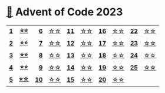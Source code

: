 # [🔗][aoc] Advent of Code 2023

|              |               |               |           |               |           |               |           |               |           |
|-------------:|:-------------:|--------------:|:---------:|--------------:|:---------:|--------------:|:---------:|--------------:|:---------:|
| **[1][d01]** | **[⭐⭐][s01]** |  **[6][d06]** | [☆☆][s06] | **[11][d11]** | [☆☆][s11] | **[16][d16]** | [☆☆][s16] | **[22][d22]** | [☆☆][s22] |
| **[2][d02]** | **[⭐⭐][s02]** |  **[7][d07]** | [☆☆][s07] | **[12][d12]** | [☆☆][s12] | **[17][d17]** | [☆☆][s17] | **[23][d23]** | [☆☆][s23] |
| **[3][d03]** | **[⭐⭐][s03]** |  **[8][d08]** | [☆☆][s08] | **[13][d13]** | [☆☆][s13] | **[18][d18]** | [☆☆][s18] | **[24][d24]** | [☆☆][s24] |
| **[4][d04]** | **[⭐⭐][s04]** |  **[9][d09]** | [☆☆][s09] | **[14][d14]** | [☆☆][s14] | **[19][d19]** | [☆☆][s19] | **[25][d25]** | [☆☆][s25] |
| **[5][d05]** | **[⭐☆][s05]** | **[10][d10]** | [☆☆][s10] | **[15][d15]** | [☆☆][s15] | **[20][d20]** | [☆☆][s20] |               |           |

[aoc]: https://adventofcode.com/2023/

[d01]: https://adventofcode.com/2023/day/1
[d02]: https://adventofcode.com/2023/day/2
[d03]: https://adventofcode.com/2023/day/3
[d04]: https://adventofcode.com/2023/day/4
[d05]: https://adventofcode.com/2023/day/5
[d06]: https://adventofcode.com/2023/day/6
[d07]: https://adventofcode.com/2023/day/7
[d08]: https://adventofcode.com/2023/day/8
[d09]: https://adventofcode.com/2023/day/9
[d10]: https://adventofcode.com/2023/day/10
[d11]: https://adventofcode.com/2023/day/11
[d12]: https://adventofcode.com/2023/day/12
[d13]: https://adventofcode.com/2023/day/13
[d14]: https://adventofcode.com/2023/day/14
[d15]: https://adventofcode.com/2023/day/15
[d16]: https://adventofcode.com/2023/day/16
[d17]: https://adventofcode.com/2023/day/17
[d18]: https://adventofcode.com/2023/day/18
[d19]: https://adventofcode.com/2023/day/19
[d20]: https://adventofcode.com/2023/day/20
[d21]: https://adventofcode.com/2023/day/21
[d22]: https://adventofcode.com/2023/day/22
[d23]: https://adventofcode.com/2023/day/23
[d24]: https://adventofcode.com/2023/day/24
[d25]: https://adventofcode.com/2023/day/25

[s01]: src/main/kotlin/Day01.kt
[s02]: src/main/kotlin/Day02.kt
[s03]: src/main/kotlin/Day03.kt
[s04]: src/main/kotlin/Day04.kt
[s05]: src/main/kotlin/Day05.kt
[s06]: src/main/kotlin/Day06.kt
[s07]: src/main/kotlin/Day07.kt
[s08]: src/main/kotlin/Day08.kt
[s09]: src/main/kotlin/Day09.kt
[s10]: src/main/kotlin/Day10.kt
[s11]: src/main/kotlin/Day11.kt
[s12]: src/main/kotlin/Day12.kt
[s13]: src/main/kotlin/Day13.kt
[s14]: src/main/kotlin/Day14.kt
[s15]: src/main/kotlin/Day15.kt
[s16]: src/main/kotlin/Day16.kt
[s17]: src/main/kotlin/Day17.kt
[s18]: src/main/kotlin/Day18.kt
[s19]: src/main/kotlin/Day19.kt
[s20]: src/main/kotlin/Day20.kt
[s21]: src/main/kotlin/Day21.kt
[s22]: src/main/kotlin/Day22.kt
[s23]: src/main/kotlin/Day23.kt
[s24]: src/main/kotlin/Day24.kt
[s25]: src/main/kotlin/Day25.kt
